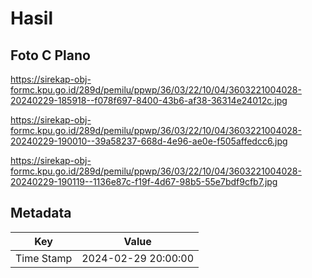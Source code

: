 # Hasil

## Foto C Plano

https://sirekap-obj-formc.kpu.go.id/289d/pemilu/ppwp/36/03/22/10/04/3603221004028-20240229-185918--f078f697-8400-43b6-af38-36314e24012c.jpg

https://sirekap-obj-formc.kpu.go.id/289d/pemilu/ppwp/36/03/22/10/04/3603221004028-20240229-190010--39a58237-668d-4e96-ae0e-f505affedcc6.jpg

https://sirekap-obj-formc.kpu.go.id/289d/pemilu/ppwp/36/03/22/10/04/3603221004028-20240229-190119--1136e87c-f19f-4d67-98b5-55e7bdf9cfb7.jpg


## Metadata

| Key        | Value               |
| ---------- | ------------------- |
| Time Stamp | 2024-02-29 20:00:00 |



